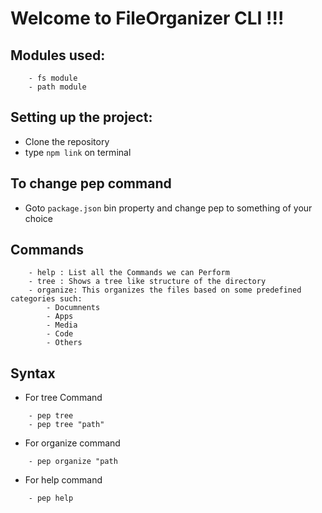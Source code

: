 # Welcome to FileOrganizer CLI !!!

## Modules used:
```
    - fs module
    - path module
```

## Setting up the project:
- Clone the repository
- type `npm link` on terminal

## To change pep command
- Goto `package.json` bin property and change pep to something of your choice

## Commands
```
    - help : List all the Commands we can Perform
    - tree : Shows a tree like structure of the directory
    - organize: This organizes the files based on some predefined categories such:
        - Documnents
        - Apps
        - Media
        - Code
        - Others
```
## Syntax
- For tree Command
```
    - pep tree
    - pep tree "path"
```
- For organize command
```
    - pep organize "path
```
- For help command
```
    - pep help
```